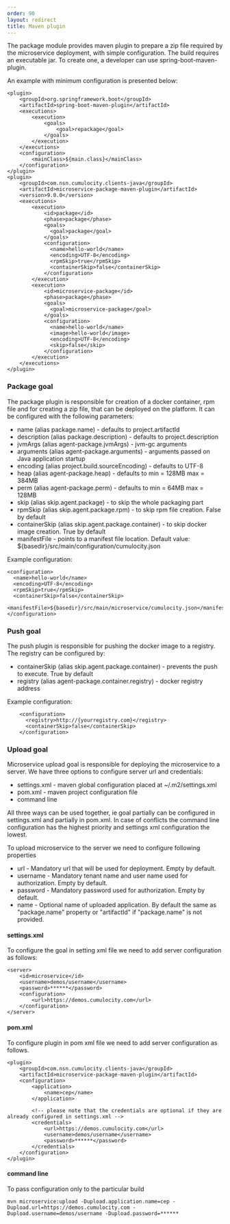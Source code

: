 ```yaml
---
order: 90
layout: redirect
title: Maven plugin
---
```


The package module provides maven plugin to prepare a zip file required by the microservice deployment, with simple configuration. The build requires an executable jar. To create one, a developer can use spring-boot-maven-plugin. 

An example with minimum configuration is presented below:

    <plugin>
        <groupId>org.springframework.boot</groupId>
        <artifactId>spring-boot-maven-plugin</artifactId>
        <executions>
            <execution>
                <goals>
                    <goal>repackage</goal>
                </goals>
            </execution>
        </executions>
        <configuration>
            <mainClass>${main.class}</mainClass>
        </configuration>
    </plugin>
    <plugin>
        <groupId>com.nsn.cumulocity.clients-java</groupId>
        <artifactId>microservice-package-maven-plugin</artifactId>
        <version>9.0.0</version>
        <executions>
            <execution>
                <id>package</id>
                <phase>package</phase>
                <goals>
                  <goal>package</goal>
                </goals>
                <configuration>
                  <name>hello-world</name>
                  <encoding>UTF-8</encoding>
                  <rpmSkip>true</rpmSkip>
                  <containerSkip>false</containerSkip>
                </configuration>
            </execution>
            <execution>
                <id>microservice-package</id>
                <phase>package</phase>
                <goals>
                  <goal>microservice-package</goal>
                </goals>
                <configuration>
                  <name>hello-world</name>
                  <image>hello-world</image>
                  <encoding>UTF-8</encoding>
                  <skip>false</skip>
                </configuration>
            </execution>
        </executions>
    </plugin>

### Package goal

The package plugin is responsible for creation of a docker container, rpm file and for creating a zip file, that can be deployed on the platform. 
It can be configured with the following parameters:

* name (alias package.name) - defaults to project.artifactId
*  description (alias package.description) - defaults to project.description
*  jvmArgs (alias agent-package.jvmArgs) - jvm-gc arguments
*  arguments (alias agent-package.arguments) - arguments passed on Java application startup
*  encoding (alias project.build.sourceEncoding)  - defaults to UTF-8
*  heap (alias agent-package.heap) - defaults to min = 128MB max = 384MB
*  perm (alias agent-package.perm) - defaults to min = 64MB max = 128MB
*  skip (alias skip.agent.package) - to skip the whole packaging part
*  rpmSkip (alias skip.agent.package.rpm) - to skip rpm file creation. False by default
*  containerSkip (alias skip.agent.package.container) - to skip docker image creation. True by default
* manifestFile - points to a manifest file location. Default value: ${basedir}/src/main/configuration/cumulocity.json

Example configuration:

    <configuration>
      <name>hello-world</name>
      <encoding>UTF-8</encoding>
      <rpmSkip>true</rpmSkip>
      <containerSkip>false</containerSkip>
      <manifestFile>${basedir}/src/main/microservice/cumulocity.json</manifestFile>
    </configuration>

### Push goal

The push plugin is responsible for pushing the docker image to a registry. The registry can be configured by:

* containerSkip  (alias skip.agent.package.container) - prevents the push to execute.  True by default
* registry (alias agent-package.container.registry) - docker registry address

Example configuration:

	    <configuration>
	      <registry>http://{yourregistry.com}</registry>
	      <containerSkip>false</containerSkip>
	    </configuration>

### Upload goal

Microservice upload goal is responsible for deploying the microservice to a server. 
We have three options to configure server url and credentials:

* settings.xml - maven global configuration placed at ~/.m2/settings.xml
* pom.xml - maven project configuration file
* command line

All three ways can be used together, ie goal partially can be configured in settings.xml and partially in pom.xml. 
In case of conflicts the command line configuration has the highest priority and settings xml configuration the lowest.

To upload microservice to the server we need to configure following properties

* url - Mandatory url that will be used for deployment. Empty by default.
* username - Mandatory tenant name and user name used for authorization. Empty by default.
* password - Mandatory password used for authorization. Empty by default.
* name - Optional name of uploaded application. By default the same as "package.name" property or "artifactId" if "package.name" is not provided.

#### settings.xml

To configure the goal in setting xml file we need to add server configuration as follows:

    <server>
        <id>microservice</id>
        <username>demos/username</username>
        <password>******</password>
        <configuration>
            <url>https://demos.cumulocity.com</url>
        </configuration>
    </server>
    
#### pom.xml

To configure plugin in pom xml file we need to add server configuration as follows. 

    <plugin>
        <groupId>com.nsn.cumulocity.clients-java</groupId>
        <artifactId>microservice-package-maven-plugin</artifactId>
        <configuration>
            <application>
                <name>cep</name>
            </application>
            
            <!-- please note that the credentials are optional if they are already configured in settings.xml -->
            <credentials>
                <url>https://demos.cumulocity.com</url>
                <username>demos/username</username>
                <password>******</password>
            </credentials>
        </configuration>
    </plugin>

#### command line

To pass configuration only to the particular build

    mvn microservice:upload -Dupload.application.name=cep -Dupload.url=https://demos.cumulocity.com -Dupload.username=demos/username -Dupload.password=******

